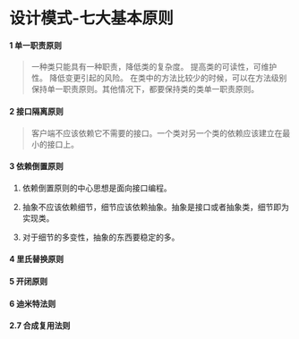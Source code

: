 # 设计模式-七大基本原则

#### 1 单一职责原则
>一种类只能具有一种职责，降低类的复杂度。
>提高类的可读性，可维护性。
>降低变更引起的风险。
>在类中的方法比较少的时候，可以在方法级别保持单一职责原则。其他情况下，都要保持类的类单一职责原则。

#### 2 接口隔离原则
>客户端不应该依赖它不需要的接口。一个类对另一个类的依赖应该建立在最小的接口上。
 

#### 3 依赖倒置原则

1. 依赖倒置原则的中心思想是面向接口编程。

2. 抽象不应该依赖细节，细节应该依赖抽象。抽象是接口或者抽象类，细节即为实现类。

3. 对于细节的多变性，抽象的东西要稳定的多。

#### 4 里氏替换原则


#### 5 开闭原则


#### 6 迪米特法则


#### 2.7 合成复用法则






